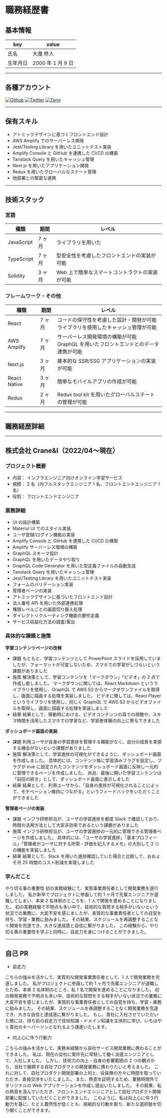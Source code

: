 # 職務経歴書

## 基本情報

| key      | value             |
| -------- | ----------------- |
| 氏名     | 大瀧 柊人         |
| 生年月日 | 2000 年 1 月 9 日 |

---

## 各種アカウント

<p>
<a href="https://github.com/shutootaki" target="_blank"><img alt="Github" src="https://img.shields.io/badge/shutootaki-%2312100E.svg?&style=flat-square&logo=Github&logoColor=white" /></a>
<a href="https://twitter.com/_takigon" target="_blank"><img alt="Twitter" src="https://img.shields.io/badge/@_takigon-%231DA1F2.svg?&style=flat-square&logo=twitter&logoColor=white" /></a>
<a href="https://zenn.dev/takiko" target="_blank"><img alt="Zenn" src="https://img.shields.io/badge/takiko-3EA8FF.svg?&style=flat-square&logo=Zenn&logoColor=white" /></a>
</p>

---

## 保有スキル

- アトミックデザインに基づくフロントエンド設計
- AWS Amplify でのサーバーレス開発
- Jest/Testing Library を用いたユニットテスト実装
- Amplify Console と GitHub を連携した CI/CD の構築
- Tanstack Query を用いたキャッシュ管理
- Next.js を用いたアプリケーション開発
- Redux を用いたグローバルなステート管理
- 他部署との緊密な連携

---

## 技術スタック

### 言語

| 種類       | 期間   | レベル                                         |
| ---------- | ------ | ---------------------------------------------- |
| JavaScript | 7 ヶ月 | ライブラリを用いた                             |
| TypeScript | 7 ヶ月 | 型安全性を考慮したフロントエンドの実装が可能   |
| Solidity   | 3 ヶ月 | Web 上で簡単なスマートコントラクトの実装が可能 |

### フレームワーク・その他

| 種類         | 期間   | レベル                                                                                  |
| ------------ | ------ | --------------------------------------------------------------------------------------- |
| React        | 7 ヶ月 | コードの保守性を考慮した設計・開発が可能<br>ライブラリを使用したキャッシュ管理が可能    |
| AWS Amplify  | 7 ヶ月 | サーバーレス開発環境の構築が可能 <br>GraphQL を用いたフロントエンドとのデータ連携が可能 |
| Next.js      | 3 ヶ月 | 基本的な SSR/SSG アプリケーションの実装が可能                                           |
| React Native | 3 ヶ月 | 簡単なモバイルアプリの作成が可能                                                        |
| Redux        | 2 ヶ月 | Redux tool kit を用いたグローバルステートの管理が可能                                   |

---

## 職務経歴詳細

---

## 株式会社 Crane&I（2022/04〜現在）

### プロジェクト概要

- 内容： インフラエンジニア向けオンライン学習サービス
- 規模： 2 名（内フルスタックエンジニア 1 名、フロントエンドエンジニア 1 名）
- 役割： フロントエンドエンジニア

### 業務詳細

- UI の設計構築
- Materiul UI でのスタイル実装
- ユーザ登録/ログイン機能の実装
- Amplify Console と GitHub を連携した CI/CD の構築
- Amplify サーバーレス環境の構築
- GraphQL スキーマ設計
- GraphQL を用いたデータやり取り
- GraphQL Code Generator を用いた型定義ファイルの自動生成
- Tanstack Query を用いたキャッシュ管理
- Jest/Testing Library を用いたユニットテスト実装
- フォームのバリデーション実装
- 管理者ページの実装
- アトミックデザインに基づいたフロントエンド設計
- 法人番号 API を用いた外部連携処理
- 権限レベルごとの画面切り替え処理
- ダイレクトリクルーティング機能の要件定義
- サービス収益化方法の調査/案出

### 具体的な課題と施策

**学習コンテンツページの改修**

- 課題
  もともと、学習コンテンツとして PowerPoint スライドを採用していましたが、フォーマットが可変しないため、スマホでの学習がしづらいという課題がありました
- 施策
  解決策として、学習コンテンツを「マークダウン」「ビデオ」の 2 点で作成し直しました。
  マークダウンに関しては、React Markdown というライブラリを使用し、GraphQL で AWS S3 からマークダウンファイルを取得し、画面に描画する処理を実装しました。
  ビデオに関しては、React Player というライブラリを使用し、同じく GraphQL で AWS S3 からビデオファイルを取得し、画面に描画する処理を実装しました
- 結果
  結果として、移動時における、ビデオコンテンツの耳での視聴や、スキマ時間を活用したスマホでの学習など、学習者体験の向上に寄与できました

**ダッシュボード画面の実装**

- 課題
  利用ユーザが自身の学習進捗を管理する機能がなく、自分の成長を実感する機会がないという課題がありました
- 施策
  解決策として、学習進捗の可視化ができるように、ダッシュボード画面を作成しました。
  具体的には、コンテンツ毎に学習済みフラグを設定し、フラグが true に設定されたコンテンツをダッシュボード画面に反映し一元的に管理できるページを作成しました。
  尚且、最後に開いた学習コンテンツは「前回の続き」として、ダッシュボード画面に表示しました
- 結果
  結果として、利用ユーザから、「自身の進捗が可視化されることによって、モチベーション維持につながる」というフィードバックをいただくことができました

**管理者ページの実装**

- 課題
  インフラ研修担当が、ユーザの学習進捗を都度 Slack で確認しており、時間の活用方法として大変非効率であるという課題がありました
- 施策
  インフラ研修担当が、ユーザの学習進捗の一元的に管理できる管理者ページを作成しました。
  具体的には、「ユーザの学習進捗」「基本プロフィール」「管理者がユーザに対する所管・評価を記入するメモ」の大別して 3 つの機能を実装しました
- 結果
  結果として、Slack を用いた進捗確認していた場合と比較して、おおよそ月 25 時間のコスト削減を実現しました

### 学んだこと

やり切る事の重要性
初の実務経験にて、実質事業責任者として開発業務を遂行しました。
私が新卒でプロジェクトに参画して約 1 ヶ月で先輩エンジニアが退職してしまい、本来 2 名体制のところを、1 人で開発を進めることになりました。
初の実務経験で不明点も多い中で、技術的な質問する相手がいないという状況での業務に、大変不安を感じましたが、実質的な事業責任者としての自覚を持ち、学習・業務に励みました。
その結果、スケジュールを再調整することなく開発を完遂でき、大きな達成感と自信に繋がりました。
この経験から、やり切る事の重要性を学ぶと同時に、自走力を身につけることができました。

---

## 自己 PR

- 自走力

こちらの強みを活かして、実質的な開発事業責任者として、1 人で開発業務を完遂しました。
私がプロジェクトに参画して約 1 ヶ月で先輩エンジニアが退職したため、本来 2 名体制のところ、私 1 名で開発を進めることになりました。
初の開発実務で不明点も多い中、技術的な質問をする相手がいない状況での業務に大変不安を感じましたが、実質的な事業責任者としての自覚を持ち、学習・業務に励みました。
その結果、スケジュールを再調整することなく開発業務を完遂でき、大きな自信と達成感に繋がりました。
もし、貴社に入社させていただいた暁には、持ち前の自走力で技術知識・ドメイン知識を主体的に学び、いちはやく貴社のキーパーソンとなれるよう邁進いたします。

- 向上心に伴う行動力

こちらの強みを活かして、実務未経験から自社サービス開発業務に携わることができました。
私は、現在の会社に案件先に常駐して働く派遣エンジニアとして、入社しました。
しかし、技術力の向上・自身の影響範囲の 2 つの観点から、当社で展開する自社プロダクトの開発業務に携わりたいと考えました。
これに対して、自社プロダクト開発部署の上司と、役員陣の方々に時間を取っていただき、直接交渉をいたしました。
また、熱意を証明するため、業務時間外でオリジナルの Web アプリケーションを作成し提出いたしました。
その結果、私の熱意を汲んでいただき、フロントエンドエンジニアとして自社プロダクト開発部署に配属していただくことができました。
このように、私は向上心に伴う行動力を基に、たとえ蓋然性が低くとも、挑戦的な行動を取り、新たな選択肢を切り開くことができます。
